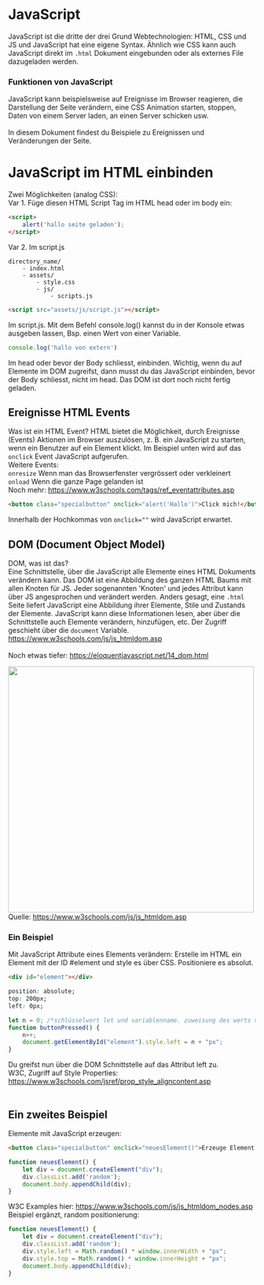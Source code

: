 # JavaScript
JavaScript ist die dritte der drei Grund Webtechnologien: HTML, CSS und JS und JavaScript hat eine eigene Syntax. Ähnlich wie CSS kann auch JavaScript direkt im `.html` Dokument eingebunden oder als externes File dazugeladen werden.

### Funktionen von JavaScript 
JavaScript kann beispielsweise auf Ereignisse im Browser reagieren, die Darstellung der Seite verändern, eine CSS Animation starten, stoppen, Daten von einem Server laden, an einen Server schicken usw. <br/><br/>
In diesem Dokument findest du Beispiele zu Ereignissen und Veränderungen der Seite.

# JavaScript im HTML einbinden
Zwei Möglichkeiten (analog CSS): <br/>
Var 1. Füge diesen HTML Script Tag im HTML head oder im body ein:<br/>
```html
<script>
    alert('hallo seite geladen');
</script>
```
Var 2. Im script.js 
```
directory_name/
    - index.html
    - assets/
        - style.css
        - js/
            - scripts.js
```
```html
<script src="assets/js/script.js"></script>
```
Im script.js. Mit dem Befehl console.log() kannst du in der Konsole etwas ausgeben lassen, Bsp. einen Wert von einer Variable. 
```js
console.log('hallo von extern')
```
Im head oder bevor der Body schliesst, einbinden. Wichtig, wenn du auf Elemente im DOM zugreifst, dann musst du das JavaScript einbinden, bevor der Body schliesst, nicht im head. Das DOM ist dort noch nicht fertig geladen. 




## Ereignisse HTML Events 
Was ist ein HTML Event?
HTML bietet die Möglichkeit, durch Ereignisse (Events) Aktionen im Browser auszulösen, z. B. ein JavaScript zu starten, wenn ein Benutzer auf ein Element klickt. Im Beispiel unten wird auf das `onclick` Event JavaScript aufgerufen. <br/>
Weitere Events: <br/>
`onresize` Wenn man das Browserfenster vergrössert oder verkleinert<br/>
`onload` Wenn die ganze Page gelanden ist<br/>
Noch mehr:
https://www.w3schools.com/tags/ref_eventattributes.asp

```html
<button class="specialbutton" onclick="alert('Hallo')">Click mich!</button>
```
Innerhalb der Hochkommas von `onclick=""` wird JavaScript erwartet.


## DOM (Document Object Model)
DOM, was ist das? <br/>
Eine Schnittstelle, über die JavaScript alle Elemente eines HTML Dokuments verändern kann. Das DOM ist eine Abbildung des ganzen HTML Baums mit allen Knoten für JS. Jeder sogenannten 'Knoten' und jedes Attribut kann über JS angesprochen und verändert werden. Anders gesagt, eine `.html` Seite liefert JavaScript eine Abbildung ihrer Elemente, Stile und Zustands der Elemente. JavaScript kann diese Informationen lesen, aber über die Schnittstelle auch Elemente verändern, hinzufügen, etc. Der Zugriff geschieht über die `document` Variable.<br/>
https://www.w3schools.com/js/js_htmldom.asp<br/><br/>
Noch etwas tiefer: https://eloquentjavascript.net/14_dom.html<br/>

<img src="https://www.w3schools.com/js/pic_htmltree.gif" width="500"/><br/>
Quelle: https://www.w3schools.com/js/js_htmldom.asp<br/>


### Ein Beispiel
Mit JavaScript Attribute eines Elements verändern:
Erstelle im HTML ein Element mit der ID #element und style es über CSS. Positioniere es absolut.
```html
<div id="element"></div>
```
```css
position: absolute;
top: 200px;
left: 0px;
```

```js
let n = 0; /*schlüsselwort let und variablenname. zuweisung des werts von rechts nach links */
function buttonPressed() {
    n++;
    document.getElementById("element").style.left = n + "px";
}
```
Du greifst nun über die DOM Schnittstelle auf das Attribut left zu.<br/>
W3C, Zugriff auf Style Properties: https://www.w3schools.com/jsref/prop_style_aligncontent.asp<br/><br/>

## Ein zweites Beispiel
Elemente mit JavaScript erzeugen:<br/>
```html
<button class="specialbutton" onclick="neuesElement()">Erzeuge Element!</button>
```
```js
function neuesElement() {
    let div = document.createElement("div");
    div.classList.add('random');
    document.body.appendChild(div);
}
```
W3C Examples hier: https://www.w3schools.com/js/js_htmldom_nodes.asp <br/>
Beispiel ergänzt, random positionierung:
```js
function neuesElement() {
    let div = document.createElement("div");
    div.classList.add('random');
    div.style.left = Math.random() * window.innerWidth + "px";
    div.style.top = Math.random() * window.innerHeight + "px";
    document.body.appendChild(div);
}
```


